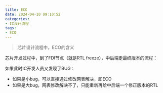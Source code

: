 ```yaml
---
title: ECO
date: 2024-04-10 09:10:52
categories:
- IC设计流程
tags:
- ECO
---
```


> 芯片设计流程中，ECO的含义

芯片开发过程中，到了FDI节点（就是RTL freeze），中后端走最终版本的流程：

如果此时IC开发人员又发现了BUG：

- 如果是小bug，可以直接通过修改网表解决，即ECO
- 如果是大bug，网表修改解决不了，只能重新再给中后端一个修正版本的RTL

